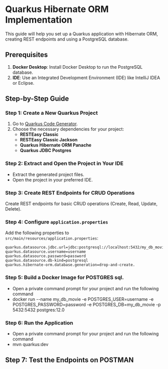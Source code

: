 # Quarkus Hibernate ORM Implementation

This guide will help you set up a Quarkus application with Hibernate ORM, creating REST endpoints and using a PostgreSQL database.

## Prerequisites
1. **Docker Desktop**: Install Docker Desktop to run the PostgreSQL database.
2. **IDE**: Use an Integrated Development Environment (IDE) like IntelliJ IDEA or Eclipse.

## Step-by-Step Guide

### Step 1: Create a New Quarkus Project
1. Go to [Quarkus Code Generator](https://code.quarkus.io/).
2. Choose the necessary dependencies for your project:
   - **RESTEasy Classic**
   - **RESTEasy Classic Jackson**
   - **Quarkus Hibernate ORM Panache**
   - **Quarkus JDBC Postgres**

### Step 2: Extract and Open the Project in Your IDE
- Extract the generated project files.
- Open the project in your preferred IDE.

### Step 3: Create REST Endpoints for CRUD Operations
Create REST endpoints for basic CRUD operations (Create, Read, Update, Delete).

### Step 4: Configure `application.properties`
Add the following properties to `src/main/resources/application.properties`:

```properties
quarkus.datasource.jdbc.url=jdbc:postgresql://localhost:5432/my_db_movie
quarkus.datasource.username=username
quarkus.datasource.password=password
quarkus.datasource.db-kind=postgresql
quarkus.hibernate-orm.database.generation=drop-and-create.

```
### Step 5: Build a Docker Image for POSTGRES sql.
- Open a private command prompt for your project and run the following command
- docker run --name my_db_movie -e POSTGRES_USER=username -e POSTGRES_PASSWORD=password -e POSTGRES_DB=my_db_movie -p 5432:5432 postgres:12.0

### Step 6: Run the Application
- Open a private command prompt for your project and run the following command
- mvn quarkus:dev

## Step 7: Test the Endpoints on POSTMAN
